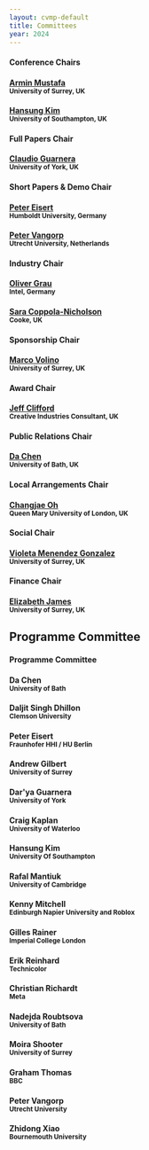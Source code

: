 ```yaml
---
layout: cvmp-default
title: Committees
year: 2024
---
```


<div class="col-12 col-sm-12 col-lg-12">

<div class="col-8 col-sm-6 col-lg-4">
    <div class="panel panel-default">
        <div class="panel-heading">
            <h4 class="panel-title">Conference Chairs</h4>
        </div>
        <div class="panel-body">
            <h4><a href="https://arminmustafa.github.io/" target="_blank">Armin Mustafa</a><br><small>University of Surrey, UK</small></h4>
            <h4><a href="http://www.3dkim.com/Eng/index.html?ckattempt=1" target="_blank">Hansung Kim</a><br><small>University of Southampton, UK</small></h4> 
        </div>
    </div>
</div>

<div class="clearfix visible-lg visible-md visible-sm"></div>

<div class="col-8 col-sm-6 col-lg-4">
    <div class="panel panel-default">
        <div class="panel-heading">
            <h4 class="panel-title">Full Papers Chair</h4>
        </div>
        <div class="panel-body">
            <h4><a href="https://sites.google.com/view/giuseppe-claudio-guarnera" target="_blank">Claudio Guarnera</a><br><small>University of York, UK</small></h4>
        </div>
    </div>
</div>

<div class="col-8 col-sm-6 col-lg-4">
    <div class="panel panel-default">
        <div class="panel-heading">
            <h4 class="panel-title">Short Papers &amp; Demo Chair</h4>
        </div>
        <div class="panel-body">
            <h4><a href="https://iphome.hhi.de/eisert/" target="_blank">Peter Eisert</a><br><small>Humboldt University, Germany</small></h4>
            <h4><a href="http://www.pvangorp.be/" target="_blank">Peter Vangorp</a><br><small>Utrecht University, Netherlands</small></h4> 
        </div>
    </div>
</div>

<div class="col-8 col-sm-6 col-lg-4">
    <div class="panel panel-default">
        <div class="panel-heading">
            <h4 class="panel-title">Industry Chair</h4>
        </div>
        <div class="panel-body">
            <h4><a href="http://www.megalithic-visions.org/oliver/" target="_blank">Oliver Grau</a><br><small>Intel, Germany</small></h4>
            <h4><a href="https://www.linkedin.com/in/saracoppolanicholson/" target="_blank">Sara Coppola-Nicholson</a><br><small>Cooke, UK</small></h4>
        </div>
    </div>
</div>

<div class="clearfix visible-lg visible-md visible-sm"></div>


<div class="col-8 col-sm-6 col-lg-4">
    <div class="panel panel-default">
        <div class="panel-heading">
            <h4 class="panel-title">Sponsorship Chair</h4>
        </div>
        <div class="panel-body">
            <h4><a href="https://marcovolino.github.io" target="_blank">Marco Volino</a><br><small>University of Surrey, UK</small></h4>
        </div>
    </div>
</div>

<div class="col-8 col-sm-6 col-lg-4">
    <div class="panel panel-default">
        <div class="panel-heading">
            <h4 class="panel-title">Award Chair</h4>
        </div>
        <div class="panel-body">
            <h4><a href="http://evastute.com/" target="_blank">Jeff Clifford</a><br><small>Creative Industries Consultant, UK</small></h4>
        </div>
    </div>
</div>

<div class="col-8 col-sm-6 col-lg-4">
    <div class="panel panel-default">
        <div class="panel-heading">
            <h4 class="panel-title">Public Relations Chair</h4>
        </div>
        <div class="panel-body">
            <h4><a href="https://dachen.net/" target="_blank">Da Chen</a><br><small>University of Bath, UK</small></h4>
        </div>
    </div>
</div>

<div class="col-8 col-sm-6 col-lg-4">
    <div class="panel panel-default">
        <div class="panel-heading">
            <h4 class="panel-title">Local Arrangements Chair</h4>
        </div>
        <div class="panel-body">
            <h4><a href="http://eecs.qmul.ac.uk/~coh/" target="_blank">Changjae Oh</a><br><small>Queen Mary University of London, UK</small></h4>
        </div>
    </div>
</div>

<div class="col-8 col-sm-6 col-lg-4">
    <div class="panel panel-default">
        <div class="panel-heading">
            <h4 class="panel-title">Social Chair</h4>
        </div>
        <div class="panel-body">
            <h4><a href="https://www.surrey.ac.uk/people/violeta-menendez-gonzalez" target="_blank">Violeta Menendez Gonzalez</a><br><small>University of Surrey, UK</small></h4>
        </div>
    </div>
</div>

<div class="col-8 col-sm-6 col-lg-4">
    <div class="panel panel-default">
        <div class="panel-heading">
            <h4 class="panel-title">Finance Chair</h4>
        </div>
        <div class="panel-body">
            <h4><a href="https://www.surrey.ac.uk/people/elizabeth-eli-james" target="_blank">Elizabeth James</a><br><small>University of Surrey, UK</small></h4>
        </div>
    </div>
</div>

</div>

<h2>Programme Committee</h2>
<div class="col-12 col-sm-12 col-lg-12">
    <div class="panel panel-default">
        <div class="panel-heading">
            <h4 class="panel-title">Programme Committee</h4>
        </div>
        <div class="panel-body">
            <div class="col-4 col-sm-4 col-lg-4">
<h4>Da Chen<br><small>University of Bath</small></h4>
<h4>Daljit Singh Dhillon<br><small>Clemson University</small></h4>
<h4>Peter Eisert<br><small>Fraunhofer HHI / HU Berlin</small></h4>
<h4>Andrew Gilbert<br><small>University of Surrey</small></h4>
<h4>Dar'ya Guarnera<br><small>University of York</small></h4>
<h4>Craig Kaplan<br><small>University of Waterloo</small></h4>
            </div>
            <div class="col-4 col-sm-4 col-lg-4">
<h4>Hansung Kim<br><small>University Of Southampton</small></h4>
<h4>Rafal Mantiuk<br><small>University of Cambridge</small></h4>
<h4>Kenny Mitchell<br><small>Edinburgh Napier University and Roblox</small></h4>
<h4>Gilles Rainer<br><small>Imperial College London</small></h4>
<h4>Erik Reinhard<br><small>Technicolor</small></h4>
<h4>Christian Richardt<br><small>Meta</small></h4>
            </div>
            <div class="col-4 col-sm-4 col-lg-4">
<h4>Nadejda Roubtsova<br><small>University of Bath</small></h4>
<h4>Moira Shooter<br><small>University of Surrey</small></h4>
<h4>Graham Thomas<br><small>BBC</small></h4>
<h4>Peter Vangorp<br><small>Utrecht University</small></h4>
<h4>Zhidong Xiao<br><small>Bournemouth University</small></h4>
            </div>
        </div>
    </div>
</div>
